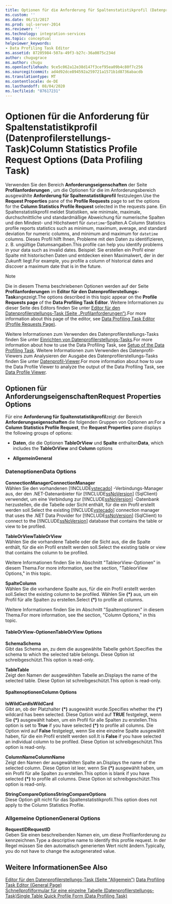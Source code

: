 ```yaml
---
title: Optionen für die Anforderung für Spaltenstatistikprofil (Datenprofilerstellungs-Task) | Microsoft-Dokumentation
ms.custom: ''
ms.date: 06/13/2017
ms.prod: sql-server-2014
ms.reviewer: ''
ms.technology: integration-services
ms.topic: conceptual
helpviewer_keywords:
- Data Profiling Task Editor
ms.assetid: 87205984-507a-49f3-b27c-36a0075c234d
author: chugugrace
ms.author: chugu
ms.openlocfilehash: 9ce5c062a12e38d147f3cef95ea09b4c80f7c256
ms.sourcegitcommit: ad4d92dce894592a259721a1571b1d8736abacdb
ms.translationtype: MT
ms.contentlocale: de-DE
ms.lasthandoff: 08/04/2020
ms.locfileid: "87617231"
---
```

# <a name="column-statistics-profile-request-options-data-profiling-task"></a><span data-ttu-id="5b17f-102">Optionen für die Anforderung für Spaltenstatistikprofil (Datenprofilerstellungs-Task)</span><span class="sxs-lookup"><span data-stu-id="5b17f-102">Column Statistics Profile Request Options (Data Profiling Task)</span></span>
  <span data-ttu-id="5b17f-103">Verwenden Sie den Bereich **Anforderungseigenschaften** der Seite **Profilanforderungen** , um die Optionen für die im Anforderungsbereich ausgewählte **Anforderung für Spaltenstatistikprofil** festzulegen.</span><span class="sxs-lookup"><span data-stu-id="5b17f-103">Use the **Request Properties** pane of the **Profile Requests** page to set the options for the **Column Statistics Profile Request** selected in the requests pane.</span></span> <span data-ttu-id="5b17f-104">Ein Spaltenstatistikprofil meldet Statistiken, wie minimale, maximale, durchschnittliche und standardmäßige Abweichung für numerische Spalten und den Mindest- und Höchstwert für `datetime`-Spalten.</span><span class="sxs-lookup"><span data-stu-id="5b17f-104">A Column Statistics profile reports statistics such as minimum, maximum, average, and standard deviation for numeric columns, and minimum and maximum for `datetime` columns.</span></span> <span data-ttu-id="5b17f-105">Dieses Profil hilft Ihnen, Probleme mit den Daten zu identifizieren, z. B. ungültige Datumsangaben.</span><span class="sxs-lookup"><span data-stu-id="5b17f-105">This profile can help you identify problems in your data such as invalid dates.</span></span> <span data-ttu-id="5b17f-106">Beispiel: Sie erstellen ein Profil einer Spalte mit historischen Daten und entdecken einen Maximalwert, der in der Zukunft liegt.</span><span class="sxs-lookup"><span data-stu-id="5b17f-106">For example, you profile a column of historical dates and discover a maximum date that is in the future.</span></span>  
  
> [!NOTE]  
>  <span data-ttu-id="5b17f-107">Die in diesem Thema beschriebenen Optionen werden auf der Seite **Profilanforderungen** im **Editor für den Datenprofilerstellungs-Task**angezeigt.</span><span class="sxs-lookup"><span data-stu-id="5b17f-107">The options described in this topic appear on the **Profile Requests page** of the **Data Profiling Task Editor**.</span></span> <span data-ttu-id="5b17f-108">Weitere Informationen zu dieser Seite des Editors finden Sie unter [Editor für den Datenprofilerstellungs-Task &#40;Seite „Profilanforderungen“&#41;](data-profiling-task-editor-profile-requests-page.md).</span><span class="sxs-lookup"><span data-stu-id="5b17f-108">For more information about this page of the editor, see [Data Profiling Task Editor &#40;Profile Requests Page&#41;](data-profiling-task-editor-profile-requests-page.md).</span></span>  
  
 <span data-ttu-id="5b17f-109">Weitere Informationen zum Verwenden des Datenprofilerstellungs-Tasks finden Sie unter [Einrichten von Datenprofilerstellungs-Tasks](data-profiling-task.md).</span><span class="sxs-lookup"><span data-stu-id="5b17f-109">For more information about how to use the Data Profiling Task, see [Setup of the Data Profiling Task](data-profiling-task.md).</span></span> <span data-ttu-id="5b17f-110">Weitere Informationen zum Verwenden des Datenprofil-Viewers zum Analysieren der Ausgabe des Datenprofilerstellungs-Tasks finden Sie unter [Datenprofil-Viewer](data-profile-viewer.md).</span><span class="sxs-lookup"><span data-stu-id="5b17f-110">For more information about how to use the Data Profile Viewer to analyze the output of the Data Profiling Task, see [Data Profile Viewer](data-profile-viewer.md).</span></span>  
  
## <a name="request-properties-options"></a><span data-ttu-id="5b17f-111">Optionen für Anforderungseigenschaften</span><span class="sxs-lookup"><span data-stu-id="5b17f-111">Request Properties Options</span></span>  
 <span data-ttu-id="5b17f-112">Für eine **Anforderung für Spaltenstatistikprofil**zeigt der Bereich **Anforderungseigenschaften** die folgenden Gruppen von Optionen an:</span><span class="sxs-lookup"><span data-stu-id="5b17f-112">For a **Column Statistics Profile Request**, the **Request Properties** pane displays the following groups of options:</span></span>  
  
-   <span data-ttu-id="5b17f-113">**Daten**, die die Optionen **TableOrView** und **Spalte** enthalten</span><span class="sxs-lookup"><span data-stu-id="5b17f-113">**Data**, which includes the **TableOrView** and **Column** options</span></span>  
  
-   <span data-ttu-id="5b17f-114">**Allgemein**</span><span class="sxs-lookup"><span data-stu-id="5b17f-114">**General**</span></span>  
  
### <a name="data-options"></a><span data-ttu-id="5b17f-115">Datenoptionen</span><span class="sxs-lookup"><span data-stu-id="5b17f-115">Data Options</span></span>  
 <span data-ttu-id="5b17f-116">**ConnectionManager**</span><span class="sxs-lookup"><span data-stu-id="5b17f-116">**ConnectionManager**</span></span>  
 <span data-ttu-id="5b17f-117">Wählen Sie den vorhandenen [!INCLUDE[vstecado](../../includes/vstecado-md.md)] -Verbindungs-Manager aus, der den .NET-Datenanbieter für [!INCLUDE[ssNoVersion](../../includes/ssnoversion-md.md)] (SqlClient) verwendet, um eine Verbindung zur [!INCLUDE[ssNoVersion](../../includes/ssnoversion-md.md)] -Datenbank herzustellen, die die Tabelle oder Sicht enthält, für die ein Profil erstellt werden soll.</span><span class="sxs-lookup"><span data-stu-id="5b17f-117">Select the existing [!INCLUDE[vstecado](../../includes/vstecado-md.md)] connection manager that uses the .NET Data Provider for [!INCLUDE[ssNoVersion](../../includes/ssnoversion-md.md)] (SqlClient) to connect to the [!INCLUDE[ssNoVersion](../../includes/ssnoversion-md.md)] database that contains the table or view to be profiled.</span></span>  
  
 <span data-ttu-id="5b17f-118">**TableOrView**</span><span class="sxs-lookup"><span data-stu-id="5b17f-118">**TableOrView**</span></span>  
 <span data-ttu-id="5b17f-119">Wählen Sie die vorhandene Tabelle oder die Sicht aus, die die Spalte enthält, für die ein Profil erstellt werden soll.</span><span class="sxs-lookup"><span data-stu-id="5b17f-119">Select the existing table or view that contains the column to be profiled.</span></span>  
  
 <span data-ttu-id="5b17f-120">Weitere Informationen finden Sie im Abschnitt "TableorView-Optionen" in diesem Thema.</span><span class="sxs-lookup"><span data-stu-id="5b17f-120">For more information, see the section, "TableorView Options," in this topic.</span></span>  
  
 <span data-ttu-id="5b17f-121">**Spalte**</span><span class="sxs-lookup"><span data-stu-id="5b17f-121">**Column**</span></span>  
 <span data-ttu-id="5b17f-122">Wählen Sie die vorhandene Spalte aus, für die ein Profil erstellt werden soll.</span><span class="sxs-lookup"><span data-stu-id="5b17f-122">Select the existing column to be profiled.</span></span> <span data-ttu-id="5b17f-123">Wählen Sie **(\*)** aus, um ein Profil für alle Spalten zu erstellen.</span><span class="sxs-lookup"><span data-stu-id="5b17f-123">Select **(\*)** to profile all columns.</span></span>  
  
 <span data-ttu-id="5b17f-124">Weitere Informationen finden Sie im Abschnitt "Spaltenoptionen" in diesem Thema.</span><span class="sxs-lookup"><span data-stu-id="5b17f-124">For more information, see the section, "Column Options," in this topic.</span></span>  
  
#### <a name="tableorview-options"></a><span data-ttu-id="5b17f-125">TableOrView-Optionen</span><span class="sxs-lookup"><span data-stu-id="5b17f-125">TableOrView Options</span></span>  
 <span data-ttu-id="5b17f-126">**Schema**</span><span class="sxs-lookup"><span data-stu-id="5b17f-126">**Schema**</span></span>  
 <span data-ttu-id="5b17f-127">Gibt das Schema an, zu dem die ausgewählte Tabelle gehört.</span><span class="sxs-lookup"><span data-stu-id="5b17f-127">Specifies the schema to which the selected table belongs.</span></span> <span data-ttu-id="5b17f-128">Diese Option ist schreibgeschützt.</span><span class="sxs-lookup"><span data-stu-id="5b17f-128">This option is read-only.</span></span>  
  
 <span data-ttu-id="5b17f-129">**Table**</span><span class="sxs-lookup"><span data-stu-id="5b17f-129">**Table**</span></span>  
 <span data-ttu-id="5b17f-130">Zeigt den Namen der ausgewählten Tabelle an.</span><span class="sxs-lookup"><span data-stu-id="5b17f-130">Displays the name of the selected table.</span></span> <span data-ttu-id="5b17f-131">Diese Option ist schreibgeschützt.</span><span class="sxs-lookup"><span data-stu-id="5b17f-131">This option is read-only.</span></span>  
  
#### <a name="column-options"></a><span data-ttu-id="5b17f-132">Spaltenoptionen</span><span class="sxs-lookup"><span data-stu-id="5b17f-132">Column Options</span></span>  
 <span data-ttu-id="5b17f-133">**IsWildCard**</span><span class="sxs-lookup"><span data-stu-id="5b17f-133">**IsWildCard**</span></span>  
 <span data-ttu-id="5b17f-134">Gibt an, ob der Platzhalter **(\*)** ausgewählt wurde.</span><span class="sxs-lookup"><span data-stu-id="5b17f-134">Specifies whether the **(\*)** wildcard has been selected.</span></span> <span data-ttu-id="5b17f-135">Diese Option wird auf **TRUE** festgelegt, wenn Sie **(\*)** ausgewählt haben, um ein Profil für alle Spalten zu erstellen.</span><span class="sxs-lookup"><span data-stu-id="5b17f-135">This option is set to **True** if you have selected **(\*)** to profile all columns.</span></span> <span data-ttu-id="5b17f-136">Die Option wird auf **False** festgelegt, wenn Sie eine einzelne Spalte ausgewählt haben, für die ein Profil erstellt werden soll.</span><span class="sxs-lookup"><span data-stu-id="5b17f-136">It is **False** if you have selected an individual column to be profiled.</span></span> <span data-ttu-id="5b17f-137">Diese Option ist schreibgeschützt.</span><span class="sxs-lookup"><span data-stu-id="5b17f-137">This option is read-only.</span></span>  
  
 <span data-ttu-id="5b17f-138">**ColumnName**</span><span class="sxs-lookup"><span data-stu-id="5b17f-138">**ColumnName**</span></span>  
 <span data-ttu-id="5b17f-139">Zeigt den Namen der ausgewählten Spalte an.</span><span class="sxs-lookup"><span data-stu-id="5b17f-139">Displays the name of the selected column.</span></span> <span data-ttu-id="5b17f-140">Diese Option ist leer, wenn Sie **(\*)** ausgewählt haben, um ein Profil für alle Spalten zu erstellen.</span><span class="sxs-lookup"><span data-stu-id="5b17f-140">This option is blank if you have selected **(\*)** to profile all columns.</span></span> <span data-ttu-id="5b17f-141">Diese Option ist schreibgeschützt.</span><span class="sxs-lookup"><span data-stu-id="5b17f-141">This option is read-only.</span></span>  
  
 <span data-ttu-id="5b17f-142">**StringCompareOptions**</span><span class="sxs-lookup"><span data-stu-id="5b17f-142">**StringCompareOptions**</span></span>  
 <span data-ttu-id="5b17f-143">Diese Option gilt nicht für das Spaltenstatistikprofil.</span><span class="sxs-lookup"><span data-stu-id="5b17f-143">This option does not apply to the Column Statistics Profile.</span></span>  
  
### <a name="general-options"></a><span data-ttu-id="5b17f-144">Allgemeine Optionen</span><span class="sxs-lookup"><span data-stu-id="5b17f-144">General Options</span></span>  
 <span data-ttu-id="5b17f-145">**RequestID**</span><span class="sxs-lookup"><span data-stu-id="5b17f-145">**RequestID**</span></span>  
 <span data-ttu-id="5b17f-146">Geben Sie einen beschreibenden Namen ein, um diese Profilanforderung zu kennzeichnen.</span><span class="sxs-lookup"><span data-stu-id="5b17f-146">Type a descriptive name to identify this profile request.</span></span> <span data-ttu-id="5b17f-147">In der Regel müssen Sie den automatisch generierten Wert nicht ändern.</span><span class="sxs-lookup"><span data-stu-id="5b17f-147">Typically, you do not have to change the autogenerated value.</span></span>  
  
## <a name="see-also"></a><span data-ttu-id="5b17f-148">Weitere Informationen</span><span class="sxs-lookup"><span data-stu-id="5b17f-148">See Also</span></span>  
 <span data-ttu-id="5b17f-149">[Editor für den Datenprofilerstellungs-Task &#40;Seite "Allgemein"&#41;](../general-page-of-integration-services-designers-options.md) </span><span class="sxs-lookup"><span data-stu-id="5b17f-149">[Data Profiling Task Editor &#40;General Page&#41;](../general-page-of-integration-services-designers-options.md) </span></span>  
 [<span data-ttu-id="5b17f-150">Schnellprofilformular für eine einzelne Tabelle &#40;Datenprofilerstellungs-Task&#41;</span><span class="sxs-lookup"><span data-stu-id="5b17f-150">Single Table Quick Profile Form &#40;Data Profiling Task&#41;</span></span>](single-table-quick-profile-form-data-profiling-task.md)  
  
  
